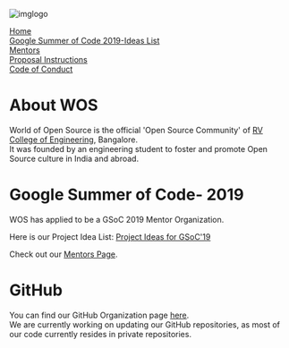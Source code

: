 ![imglogo](https://user-images.githubusercontent.com/42010556/52521641-fdbdb000-2c9f-11e9-82b8-adad757c50e0.png)  


[Home](https://world-of-open-source.github.io/)  
[Google Summer of Code 2019-Ideas List](ideas.md)  
[Mentors](mentors.md)  
[Proposal Instructions](application-instructions.md)  
[Code of Conduct](code-of-conduct.md)

# About WOS
World of Open Source is the official 'Open Source Community' of [RV College of Engineering](https://www.rvce.edu.in/), Bangalore.  
It was founded by an engineering student to foster and promote Open Source culture in India and abroad.  

# Google Summer of Code- 2019
WOS has applied to be a GSoC 2019 Mentor Organization.

Here is our Project Idea List: [Project Ideas for GSoC'19](./ideas.md)

Check out our [Mentors Page](./mentors.md). 

# GitHub 
You can find our GitHub Organization page [here](https://github.com/world-of-open-source/).   
We are currently working on updating our GitHub repositories, as most of our code currently resides in private repositories.  



